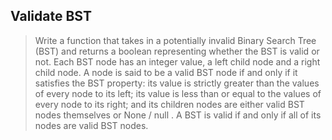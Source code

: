 ## Validate BST

> Write a function that takes in a potentially invalid Binary Search Tree (BST) and returns a boolean representing whether the BST is valid or not. Each BST node has an integer value, a left child node and a right child node.
> A node is said to be a valid BST node if and only if it satisfies the BST property: its value is strictly greater than the values of every node to its left; its value is less than or equal to the values of every node to its right; and its children nodes are either valid BST nodes themselves or None / null . A BST is valid if and only if all of its nodes are valid BST nodes.